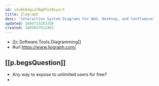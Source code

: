 ```yaml
---
id: s4v6k6dqca78g8fx19syxrt
title: Ilograph
desc: 'Interactive System Diagrams For Web, Desktop, and Confluence'
updated: 1694715283350
created: 1685937912463
---
```


- [[c.Software.Tools.Diagramming]]
- #url https://www.ilograph.com/

## [[p.begsQuestion]]

- Any way to expose to unlimited users for free?
- 